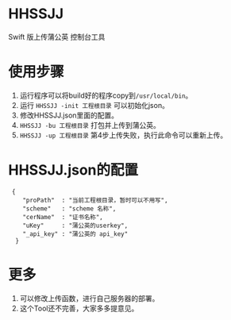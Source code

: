 # HHSSJJ
Swift 版上传蒲公英 控制台工具

# 使用步骤

1. 运行程序可以将build好的程序copy到`/usr/local/bin`。
2. 运行 ` HHSSJJ -init 工程根目录 ` 可以初始化json。
3. 修改HHSSJJ.json里面的配置。
4. ` HHSSJJ -bu 工程根目录 ` 打包并上传到蒲公英。
5. ` HHSSJJ -up 工程根目录 ` 第4步上传失败，执行此命令可以重新上传。

# HHSSJJ.json的配置


     {  
     	"proPath"  : "当前工程根目录，暂时可以不用写",  
     	"scheme"   : "scheme 名称",  
        "cerName"  : "证书名称",  
     	"uKey"     : "蒲公英的userkey",  
 		"_api_key" : "蒲公英的 api_key"  
      }
 


# 更多

1. 可以修改上传函数，进行自己服务器的部署。
2. 这个Tool还不完善，大家多多提意见。
